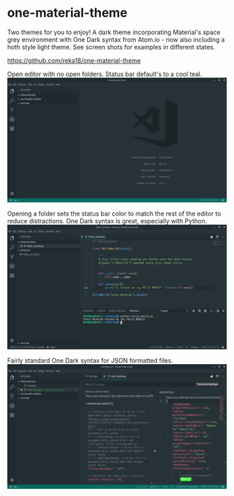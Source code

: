 # one-material-theme

Two themes for you to enjoy! A dark theme incorporating Material's space grey environment with One Dark syntax from Atom.io - now also including a hoth style light theme. See screen shots for examples in different states.

https://github.com/reka18/one-material-theme

Open editor with no open folders. Status bar default's to a cool teal.
![alt text](assets/screen1.png)

Opening a folder sets the status bar color to match the rest of the editor to reduce distractions. One Dark syntax is great, especially with Python.
![alt text](assets/screen2.png)

Fairly standard One Dark syntax for JSON formatted files.
![alt text](assets/screen3.png)
